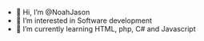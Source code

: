 - 👋 Hi, I’m @NoahJason
- 👀 I’m interested in Software development
- 🌱 I’m currently learning HTML, php, C# and Javascript

<!---
NoahJason/NoahJason is a ✨ special ✨ repository because its `README.md` (this file) appears on your GitHub profile.
You can click the Preview link to take a look at your changes.
--->

